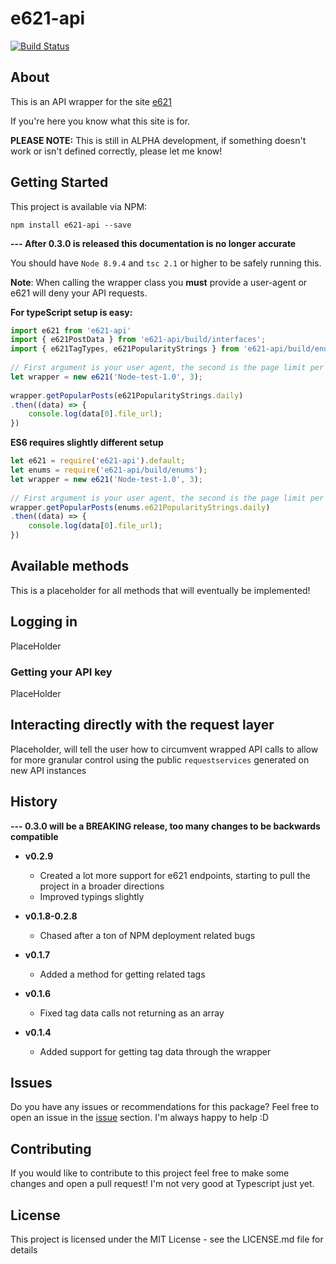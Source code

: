 # e621-api

[![Build Status](https://travis-ci.org/LilithTundrus/e621-api-wrapper.svg?branch=master)](https://travis-ci.org/LilithTundrus/e621-api-wrapper)

## About

This is an API wrapper for the site [e621](https://e621.net)

If you're here you know what this site is for.

**PLEASE NOTE:**
This is still in ALPHA development, if something doesn't work or isn't defined correctly, please let me know!

## Getting Started

This project is available via NPM:

```
npm install e621-api --save
```

**--- After 0.3.0 is released this documentation is no longer accurate**

You should have `Node 8.9.4` and `tsc 2.1` or higher to be safely running this.

**Note**: When calling the wrapper class you __must__ provide a user-agent or e621 will deny your API requests.


**For typeScript setup is easy:**


```typescript
import e621 from 'e621-api'
import { e621PostData } from 'e621-api/build/interfaces';
import { e621TagTypes, e621PopularityStrings } from 'e621-api/build/enums';
 
// First argument is your user agent, the second is the page limit per search result (pageLimit * 50 = maximum number of results returned)
let wrapper = new e621('Node-test-1.0', 3);
 
wrapper.getPopularPosts(e621PopularityStrings.daily)
.then((data) => {
    console.log(data[0].file_url);
})
```


**ES6 requires slightly different setup**

```javascript
let e621 = require('e621-api').default;
let enums = require('e621-api/build/enums');
let wrapper = new e621('Node-test-1.0', 3);
 
// First argument is your user agent, the second is the page limit per search result (pageLimit * 50 = maximum number of results returned)
wrapper.getPopularPosts(enums.e621PopularityStrings.daily)
.then((data) => {
    console.log(data[0].file_url);
})
```


## Available methods

This is a placeholder for all methods that will eventually be implemented!


## Logging in 

PlaceHolder

### Getting your API key

PlaceHolder

## Interacting directly with the request layer

Placeholder, will tell the user how to circumvent wrapped API calls to allow for more granular control using the public `requestservices` generated on new API instances


## History

**--- 0.3.0 will be a BREAKING release, too many changes to be backwards compatible**

- **v0.2.9**
    - Created a lot more support for e621 endpoints, starting to pull the project in a broader directions
    - Improved typings slightly


- **v0.1.8-0.2.8**
    - Chased after a ton of NPM deployment related bugs


- **v0.1.7**
    - Added a method for getting related tags


- **v0.1.6**
    - Fixed tag data calls not returning as an array


- **v0.1.4**
    - Added support for getting tag data through the wrapper


## Issues

Do you have any issues or recommendations for this package? Feel free to open an issue in the [issue](https://github.com/LilithTundrus/e621-api/issues) section. I'm always happy to help :D


## Contributing

If you would like to contribute to this project feel free to make some changes and open a pull request! I'm not very good at Typescript just yet.


## License

This project is licensed under the MIT License - see the LICENSE.md file for details